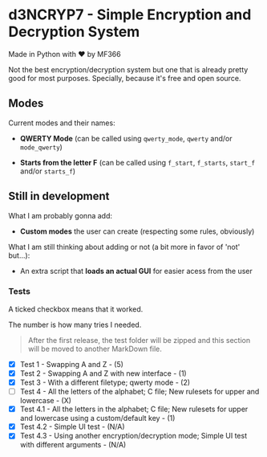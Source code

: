 # d3NCRYP7 - Simple Encryption and Decryption System
Made in Python with ❤ by MF366

Not the best encryption/decryption system but one that is already pretty good for most purposes. Specially, because it's free and open source.

## Modes
Current modes and their names:

- **QWERTY Mode** (can be called using ``qwerty_mode``, ``qwerty`` and/or ``mode_qwerty``)

- **Starts from the letter F** (can be called using ``f_start``, ``f_starts``, ``start_f`` and/or ``starts_f``)

## Still in development
What I am probably gonna add:
- **Custom modes** the user can create (respecting some rules, obviously)

What I am still thinking about adding or not (a bit more in favor of 'not' but...):
- An extra script that **loads an actual GUI** for easier acess from the user

### Tests
A ticked checkbox means that it worked.

The number is how many tries I needed.

> After the first release, the test folder will be zipped and this section will be moved to another MarkDown file.

- [X] Test 1 - Swapping A and Z - (5)
- [X] Test 2 - Swapping A and Z with new interface - (1)
- [X] Test 3 - With a different filetype; qwerty mode - (2)
- [ ] Test 4 - All the letters of the alphabet; C file; New rulesets for upper and lowercase - (X)
- [X] Test 4.1 - All the letters in the alphabet; C file; New rulesets for upper and lowercase using a custom/default key - (1)
- [X] Test 4.2 - Simple UI test - (N/A)
- [X] Test 4.3 - Using another encryption/decryption mode; Simple UI test with different arguments - (N/A)